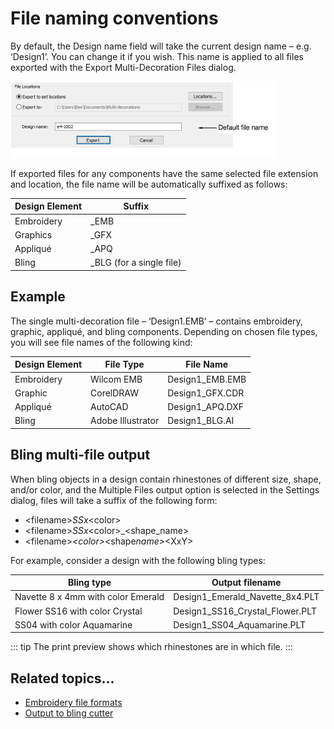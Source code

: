 # File naming conventions

By default, the Design name field will take the current design name – e.g. ‘Design1’. You can change it if you wish. This name is applied to all files exported with the Export Multi-Decoration Files dialog.

![export00030.png](assets/export00030.png)

If exported files for any components have the same selected file extension and location, the file name will be automatically suffixed as follows:

| Design Element | Suffix                    |
| -------------- | ------------------------- |
| Embroidery     | \_EMB                     |
| Graphics       | \_GFX                     |
| Appliqué       | \_APQ                     |
| Bling          | \_BLG (for a single file) |

## Example

The single multi-decoration file – ‘Design1.EMB’ – contains embroidery, graphic, appliqué, and bling components. Depending on chosen file types, you will see file names of the following kind:

| Design Element | File Type         | File Name       |
| -------------- | ----------------- | --------------- |
| Embroidery     | Wilcom EMB        | Design1_EMB.EMB |
| Graphic        | CorelDRAW         | Design1_GFX.CDR |
| Appliqué       | AutoCAD           | Design1_APQ.DXF |
| Bling          | Adobe Illustrator | Design1_BLG.AI  |

## Bling multi-file output

When bling objects in a design contain rhinestones of different size, shape, and/or color, and the Multiple Files output option is selected in the Settings dialog, files will take a suffix of the following form:

- &lt;filename&gt;_SSx_&lt;color&gt;
- &lt;filename&gt;_SSx_&lt;color&gt;\_&lt;shape_name&gt;
- &lt;filename&gt;_&lt;color&gt;_&lt;shape*name&gt;*&lt;XxY&gt;

For example, consider a design with the following bling types:

| Bling type                         | Output filename                 |
| ---------------------------------- | ------------------------------- |
| Navette 8 x 4mm with color Emerald | Design1_Emerald_Navette_8x4.PLT |
| Flower SS16 with color Crystal     | Design1_SS16_Crystal_Flower.PLT |
| SS04 with color Aquamarine         | Design1_SS04_Aquamarine.PLT     |

::: tip
The print preview shows which rhinestones are in which file.
:::

## Related topics...

- [Embroidery file formats](../../Management/formats/Embroidery_file_formats)
- [Output to bling cutter](Output_to_bling_cutter)
